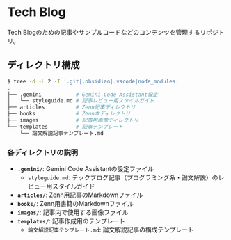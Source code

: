 # Tech Blog

Tech Blogのための記事やサンプルコードなどのコンテンツを管理するリポジトリ。

## ディレクトリ構成

```sh
$ tree -d -L 2 -I '.git|.obsidian|.vscode|node_modules'
.
├── .gemini           # Gemini Code Assistant設定
│   └── styleguide.md # 記事レビュー用スタイルガイド
├── articles          # Zenn記事ディレクトリ
├── books             # Zenn本ディレクトリ
├── images            # 記事用画像ディレクトリ
└── templates         # 記事テンプレート
    └── 論文解説記事テンプレート.md
```

### 各ディレクトリの説明

- **`.gemini/`**: Gemini Code Assistantの設定ファイル
    - `styleguide.md`: テックブログ記事（プログラミング系・論文解説）のレビュー用スタイルガイド
- **`articles/`**: Zenn用記事のMarkdownファイル
- **`books/`**: Zenn用書籍のMarkdownファイル
- **`images/`**: 記事内で使用する画像ファイル
- **`templates/`**: 記事作成用のテンプレート
    - `論文解説記事テンプレート.md`: 論文解説記事の構成テンプレート
